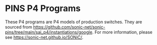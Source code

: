 # PINS P4 Programs

These P4 programs are P4 models of production switches. They are sourced from https://github.com/sonic-net/sonic-pins/tree/main/sai_p4/instantiations/google. For more information, please see https://sonic-net.github.io/SONiC/.
